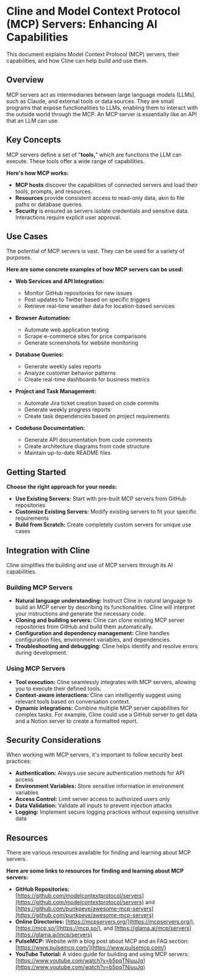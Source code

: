 # Cline and Model Context Protocol (MCP) Servers: Enhancing AI Capabilities

This document explains Model Context Protocol (MCP) servers, their capabilities, and how Cline can help build and use them. 

## Overview

MCP servers act as intermediaries between large language models (LLMs), such as Claude, and external tools or data sources. They are small programs that expose functionalities to LLMs, enabling them to interact with the outside world through the MCP. An MCP server is essentially like an API that an LLM can use.

## Key Concepts

MCP servers define a set of "**tools,**" which are functions the LLM can execute. These tools offer a wide range of capabilities. 

**Here's how MCP works:**

*   **MCP hosts** discover the capabilities of connected servers and load their tools, prompts, and resources.
*   **Resources** provide consistent access to read-only data, akin to file paths or database queries. 
*   **Security** is ensured as servers isolate credentials and sensitive data. Interactions require explicit user approval.

## Use Cases

The potential of MCP servers is vast. They can be used for a variety of purposes.

**Here are some concrete examples of how MCP servers can be used:**

* **Web Services and API Integration:**
  - Monitor GitHub repositories for new issues
  - Post updates to Twitter based on specific triggers
  - Retrieve real-time weather data for location-based services

* **Browser Automation:**
  - Automate web application testing
  - Scrape e-commerce sites for price comparisons
  - Generate screenshots for website monitoring

* **Database Queries:**
  - Generate weekly sales reports
  - Analyze customer behavior patterns
  - Create real-time dashboards for business metrics

* **Project and Task Management:**
  - Automate Jira ticket creation based on code commits
  - Generate weekly progress reports
  - Create task dependencies based on project requirements

* **Codebase Documentation:**
  - Generate API documentation from code comments
  - Create architecture diagrams from code structure
  - Maintain up-to-date README files

## Getting Started

**Choose the right approach for your needs:**

* **Use Existing Servers:** Start with pre-built MCP servers from GitHub repositories
* **Customize Existing Servers:** Modify existing servers to fit your specific requirements
* **Build from Scratch:** Create completely custom servers for unique use cases

## Integration with Cline

Cline simplifies the building and use of MCP servers through its AI capabilities. 

### Building MCP Servers

*   **Natural language understanding:** Instruct Cline in natural language to build an MCP server by describing its functionalities. Cline will interpret your instructions and generate the necessary code.
*   **Cloning and building servers:** Cline can clone existing MCP server repositories from GitHub and build them automatically.
*   **Configuration and dependency management:** Cline handles configuration files, environment variables, and dependencies.
*   **Troubleshooting and debugging:** Cline helps identify and resolve errors during development.

### Using MCP Servers

*   **Tool execution:** Cline seamlessly integrates with MCP servers, allowing you to execute their defined tools. 
*   **Context-aware interactions:** Cline can intelligently suggest using relevant tools based on conversation context.
*   **Dynamic integrations:** Combine multiple MCP server capabilities for complex tasks. For example, Cline could use a GitHub server to get data and a Notion server to create a formatted report.

## Security Considerations

When working with MCP servers, it's important to follow security best practices:

* **Authentication:** Always use secure authentication methods for API access
* **Environment Variables:** Store sensitive information in environment variables
* **Access Control:** Limit server access to authorized users only
* **Data Validation:** Validate all inputs to prevent injection attacks
* **Logging:** Implement secure logging practices without exposing sensitive data

## Resources

There are various resources available for finding and learning about MCP servers.

**Here are some links to resources for finding and learning about MCP servers:**

*   **GitHub Repositories:** [https://github.com/modelcontextprotocol/servers](https://github.com/modelcontextprotocol/servers) and [https://github.com/punkpeye/awesome-mcp-servers](https://github.com/punkpeye/awesome-mcp-servers)
*   **Online Directories:** [https://mcpservers.org/](https://mcpservers.org/), [https://mcp.so/](https://mcp.so/), and [https://glama.ai/mcp/servers](https://glama.ai/mcp/servers)
*   **PulseMCP:** Website with a blog post about MCP and an FAQ section: [https://www.pulsemcp.com/](https://www.pulsemcp.com/)
*   **YouTube Tutorial:** A video guide for building and using MCP servers: [https://www.youtube.com/watch?v=b5pqTNiuuJg](https://www.youtube.com/watch?v=b5pqTNiuuJg)
